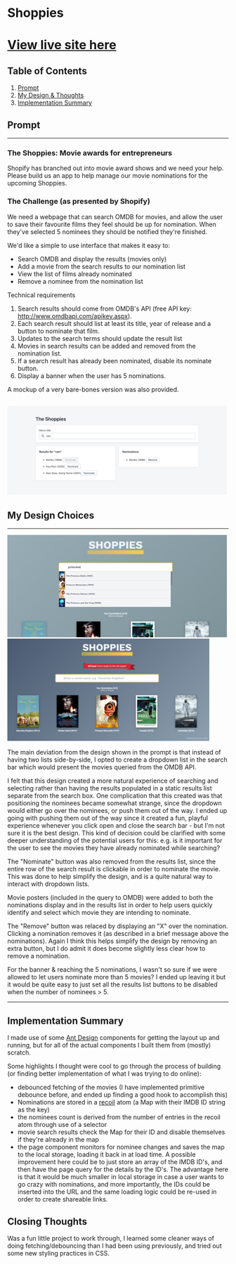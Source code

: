 # Shoppies

# [View live site here](https://connordear.ca/shopify-frontend-challenge-2021/)

## Table of Contents

1. [Prompt](#prompt)
2. [My Design & Thoughts](#discussion)
3. [Implementation Summary](#implementation)

## Prompt <a name="prompt"></a>

---

### The Shoppies: Movie awards for entrepreneurs

Shopify has branched out into movie award shows and we need your help. Please build us an app to help manage our movie nominations for the upcoming Shoppies.

### The Challenge (as presented by Shopify)

We need a webpage that can search OMDB for movies, and allow the user to save their favourite films they feel should be up for nomination. When they've selected 5 nominees they should be notified they're finished.

We'd like a simple to use interface that makes it easy to:

-   Search OMDB and display the results (movies only)
-   Add a movie from the search results to our nomination list
-   View the list of films already nominated
-   Remove a nominee from the nomination list

Technical requirements

1. Search results should come from OMDB's API (free API key: http://www.omdbapi.com/apikey.aspx).
2. Each search result should list at least its title, year of release and a button to nominate that film.
3. Updates to the search terms should update the result list
4. Movies in search results can be added and removed from the nomination list.
5. If a search result has already been nominated, disable its nominate button.
6. Display a banner when the user has 5 nominations.

A mockup of a very bare-bones version was also provided.

## <img src="./public/example-design.png" alt="Example Design" width="500"/>

## My Design Choices <a name="discussion"></a>

---

<div>
 <img src="./public/shoppies-search.png" alt="Shoppies Search" width="500"/>
 <img src="./public/shoppies-complete.png" alt="Shoppies Complete" width="460"/>
</div>

The main deviation from the design shown in the prompt is that instead of having two lists side-by-side, I opted to create a dropdown list in the search bar which would present the movies queried from the OMDB API.

I felt that this design created a more natural experience of searching and selecting rather than having the results populated in a static results list separate from the search box. One complication that this created was that positioning the nominees became somewhat strange, since the dropdown would either go over the nominees, or push them out of the way. I ended up going with pushing them out of the way since it created a fun, playful experience whenever you click open and close the search bar - but I'm not sure it is the best design. This kind of decision could be clarified with some deeper understanding of the potential users for this: e.g. is it important for the user to see the movies they have already nominated while searching?

The "Nominate" button was also removed from the results list, since the entire row of the search result is clickable in order to nominate the movie. This was done to help simplify the design, and is a quite natural way to interact with dropdown lists.

Movie posters (included in the query to OMDB) were added to both the nominations display and in the results list in order to help users quickly identify and select which movie they are intending to nominate.

The "Remove" button was relaced by displaying an "X" over the nomination. Clicking a nomination removes it (as described in a brief message above the nominations). Again I think this helps simplify the design by removing an extra button, but I do admit it does become slightly less clear how to remove a nomination.

For the banner & reaching the 5 nominations, I wasn't so sure if we were allowed to let users nominate more than 5 movies? I ended up leaving it but it would be quite easy to just set all the results list buttons to be disabled when the number of nominees > 5.

---

## Implementation Summary <a name="implementation"></a>

I made use of some [Ant Design](https://ant.design/) components for getting the layout up and running, but for all of the actual components I built them from (mostly) scratch.

Some highlights I thought were cool to go through the process of building (or finding better implementation of what I was trying to do online):

-   debounced fetching of the movies (I have implemented primitive debounce before, and ended up finding a good hook to accomplish this)
-   Nominations are stored in a [recoil](http://recoiljs.org/) atom (a Map with their IMDB ID string as the key)
-   the nominees count is derived from the number of entries in the recoil atom through use of a selector
-   movie search results check the Map for their ID and disable themselves if they're already in the map
-   the page component monitors for nominee changes and saves the map to the local storage, loading it back in at load time. A possible improvement here could be to just store an array of the IMDB ID's, and then have the page query for the details by the ID's. The advantage here is that it would be much smaller in local storage in case a user wants to go crazy with nominations, and more importantly, the IDs could be inserted into the URL and the same loading logic could be re-used in order to create shareable links.

## Closing Thoughts

Was a fun little project to work through, I learned some cleaner ways of doing fetching/debouncing than I had been using previously, and tried out some new styling practices in CSS.
